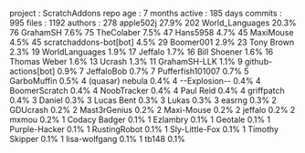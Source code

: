 
 project  : ScratchAddons
 repo age : 7 months
 active   : 185 days
 commits  : 995
 files    : 1192
 authors  : 
   278	apple502j               27.9%
   202	World_Languages         20.3%
    76	GrahamSH                7.6%
    75	TheColaber              7.5%
    47	Hans5958                4.7%
    45	MaxiMouse               4.5%
    45	scratchaddons-bot[bot]  4.5%
    29	Boomer001               2.9%
    23	Tony Brown              2.3%
    19	WorldLanguages          1.9%
    17	Jeffalo                 1.7%
    16	Bill Shoener            1.6%
    16	Thomas Weber            1.6%
    13	Ucrash                  1.3%
    11	GrahamSH-LLK            1.1%
     9	github-actions[bot]     0.9%
     7	JeffaloBob              0.7%
     7	Pufferfish101007        0.7%
     5	GarboMuffin             0.5%
     4	(quasar) nebula         0.4%
     4	--Explosion--           0.4%
     4	BoomerScratch           0.4%
     4	NoobTracker             0.4%
     4	Paul Reid               0.4%
     4	griffpatch              0.4%
     3	Daniel                  0.3%
     3	Lucas Bent              0.3%
     3	Lukas                   0.3%
     3	easrng                  0.3%
     2	GDUcrash                0.2%
     2	Mast3rGenius            0.2%
     2	Maxi-Mouse              0.2%
     2	jeffalo                 0.2%
     2	mxmou                   0.2%
     1	Codacy Badger           0.1%
     1	Ezlambry                0.1%
     1	Geotale                 0.1%
     1	Purple-Hacker           0.1%
     1	RustingRobot            0.1%
     1	Sly-Little-Fox          0.1%
     1	Timothy Skipper         0.1%
     1	lisa-wolfgang           0.1%
     1	tb148                   0.1%

